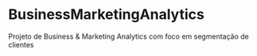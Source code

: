 # BusinessMarketingAnalytics

Projeto de Business & Marketing Analytics com foco em segmentação de clientes